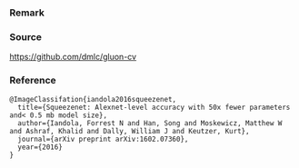 ### Remark

### Source

https://github.com/dmlc/gluon-cv

### Reference
```TeX
@ImageClassifation{iandola2016squeezenet,
  title={Squeezenet: Alexnet-level accuracy with 50x fewer parameters and< 0.5 mb model size},
  author={Iandola, Forrest N and Han, Song and Moskewicz, Matthew W and Ashraf, Khalid and Dally, William J and Keutzer, Kurt},
  journal={arXiv preprint arXiv:1602.07360},
  year={2016}
}
```